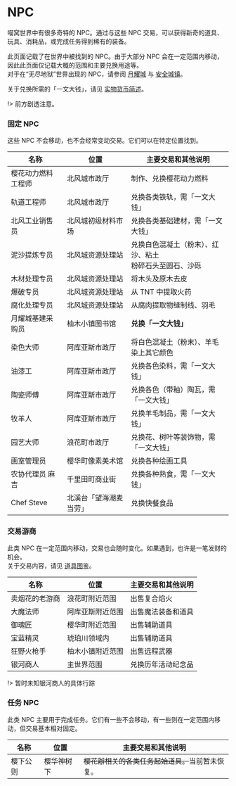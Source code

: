 # NPC

喵窝世界中有很多奇特的 NPC。通过与这些 NPC 交易，可以获得新奇的道具、玩具、消耗品，或完成任务得到稀有的装备。

此页面记载了在世界中被找到的 NPC。由于大部分 NPC 会在一定范围内移动，因此此页面仅记载大概的范围和主要兑换用途等。  
对于在“无尽地狱”世界出现的 NPC，请参阅 [月耀城](inf/lunar-flare) 与 [安全城镇](inf/safety-towns.md)。

关于兑换所需的「一文大钱」，请见 [实物货币简述](inf/items.md#实物货币简述)。

!> 前方剧透注意。


### 固定 NPC

这些 NPC 不会移动，也不会经常变动交易。它们可以在特定位置找到。

| 名称 | 位置 | 主要交易和其他说明 |
| --- | --- | --- |
| 樱花动力燃料工程师 | 北风城市政厅 | 制作、兑换樱花动力燃料 |
| 轨道工程师 | 北风城市政厅 | 兑换各类铁轨，需「一文大钱」 |
| 北风工业销售员 | 北风城初级材料市场 | 兑换各类基础建材，需「一文大钱」 |
| 泥沙提炼专员 | 北风城资源处理站 | 兑换白色混凝土（粉末）、红沙、粘土<br>粉碎石头至圆石、沙砾 |
| 木材处理专员 | 北风城资源处理站 | 将木头及原木去皮 |
| 爆破专员 | 北风城资源处理站 | 从 TNT 中提取火药 |
| 腐化处理专员 | 北风城资源处理站 | 从腐肉提取物缝制线、羽毛 |
| 月耀城基建采购员 | 柚木小镇图书馆 | **兑换「一文大钱」** |
| 染色大师 | 阿库亚斯市政厅 | 将白色混凝土（粉末）、羊毛染上其它颜色 |
| 油漆工 | 阿库亚斯市政厅 | 兑换各色染料，需「一文大钱」 |
| 陶瓷师傅 | 阿库亚斯市政厅 | 兑换各色（带釉）陶瓦，需「一文大钱」 |
| 牧羊人 | 阿库亚斯市政厅 | 兑换羊毛制品，需「一文大钱」 |
| 园艺大师 | 浪花町市政厅 | 兑换花、树叶等装饰物，需「一文大钱」 |
| 画室管理员 | 樱华町像素美术馆 | 兑换各种绘画工具 |
| 农协代理员 麻吉 | 千里田町商业街 | 兑换各种熟食，需「一文大钱」 |
| Chef Steve | 北溪台「望海潮麦当劳」 | 兑换快餐食品 |

### 交易游商 

此类 NPC 在一定范围内移动，交易也会随时变化。如果遇到，也许是一笔发财的机会。  
关于交易内容，请见 [道具图鉴](space/items)。

| 名称 | 位置 | 主要交易和其他说明 |
| --- | --- | --- |
| 卖烟花的老游商 | 浪花町附近范围 | 出售复合焰火 |
| 大魔法师 | 阿库亚斯附近范围 | 出售魔法装备和道具 |
| 御魂匠 | 樱华町附近范围 | 出售辅助道具 |
| 宝蓝精灵 | 琥珀川领域内 | 出售辅助道具 |
| 狂野火枪手 | 柚木小镇附近范围 | 出售远程武器 |
| 银河商人 | 主世界范围 | 兑换历年活动纪念品 |

!> 暂时未知银河商人的具体行踪

### 任务 NPC

此类 NPC 主要用于完成任务。它们有一些不会移动，有一些则在一定范围内移动，但交易基本相对固定。

| 名称 | 位置 | 主要交易和其他说明 |
| --- | --- | --- |
| 樱下公则 | 樱华神树下 | ~~樱花辦相关的各类任务起始道具。~~当前暂未恢复。 |
